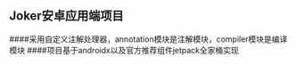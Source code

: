 ## Joker安卓应用端项目
####采用自定义注解处理器，annotation模块是注解模块，compiler模块是编译模块
####项目基于androidx以及官方推荐组件jetpack全家桶实现
